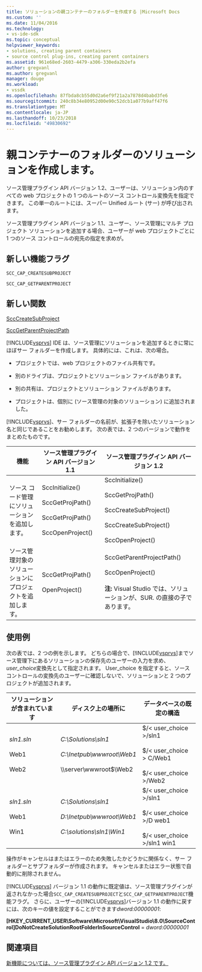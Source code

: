 ```yaml
---
title: ソリューションの親コンテナーのフォルダーを作成する |Microsoft Docs
ms.custom: ''
ms.date: 11/04/2016
ms.technology:
- vs-ide-sdk
ms.topic: conceptual
helpviewer_keywords:
- solutions, creating parent containers
- source control plug-ins, creating parent containers
ms.assetid: 961e68ed-2603-4479-a306-330eda2b2efa
author: gregvanl
ms.author: gregvanl
manager: douge
ms.workload:
- vssdk
ms.openlocfilehash: 87fbda8cb55d0d2a6ef9f21a2a7878d4babd3fe6
ms.sourcegitcommit: 240c8b34e80952d00e90c52dcb1a077b9aff47f6
ms.translationtype: MT
ms.contentlocale: ja-JP
ms.lasthandoff: 10/23/2018
ms.locfileid: "49830692"
---
```

# <a name="create-parent-container-folders-for-solutions"></a>親コンテナーのフォルダーのソリューションを作成します。
ソース管理プラグイン API バージョン 1.2、ユーザーは、ソリューション内のすべての web プロジェクトの 1 つのルートのソース コントロール変換先を指定できます。 この単一のルートには、スーパー Unified ルート (サー) が呼び出されます。  
  
 ソース管理プラグイン API バージョン 1.1、ユーザー、ソース管理にマルチ プロジェクト ソリューションを追加する場合、ユーザーが web プロジェクトごとに 1 つのソース コントロールの宛先の指定を求めが。  
  
## <a name="new-capability-flags"></a>新しい機能フラグ  
 `SCC_CAP_CREATESUBPROJECT`  
  
 `SCC_CAP_GETPARENTPROJECT`  
  
## <a name="new-functions"></a>新しい関数  
 [SccCreateSubProject](../../extensibility/scccreatesubproject-function.md)  
  
 [SccGetParentProjectPath](../../extensibility/sccgetparentprojectpath-function.md)  
  
 [!INCLUDE[vsprvs](../../code-quality/includes/vsprvs_md.md)] IDE は、ソース管理にソリューションを追加するときに常にほぼサー フォルダーを作成します。 具体的には、これは、次の場合。  
  
-   プロジェクトでは、web プロジェクトのファイル共有です。  
  
-   別のドライブは、プロジェクトとソリューション ファイルがあります。  
  
-   別の共有は、プロジェクトとソリューション ファイルがあります。  
  
-   プロジェクトは、個別に (ソース管理の対象のソリューション) に追加されました。  
  

[!INCLUDE[vsprvs](../../code-quality/includes/vsprvs_md.md)]、サー フォルダーの名前が、拡張子を除いたソリューション名と同じであることをお勧めします。 次の表では、2 つのバージョンで動作をまとめたものです。  
  
|機能|ソース管理プラグイン API バージョン 1.1|ソース管理プラグイン API バージョン 1.2|  
|-------------| - | - |  
|ソース コード管理にソリューションを追加します。|SccInitialize()<br /><br /> SccGetProjPath()<br /><br /> SccGetProjPath()<br /><br /> SccOpenProject()|SccInitialize()<br /><br /> SccGetProjPath()<br /><br /> SccCreateSubProject()<br /><br /> SccCreateSubProject()<br /><br /> SccOpenProject()|  
|ソース管理対象のソリューションにプロジェクトを追加します。|SccGetProjPath()<br /><br /> OpenProject()|SccGetParentProjectPath()<br /><br /> SccOpenProject()<br /><br />  **注:** Visual Studio では、ソリューションが、SUR. の直接の子であります。|  
  
## <a name="examples"></a>使用例  
 次の表では、2 つの例を示します。 どちらの場合で、[!INCLUDE[vsprvs](../../code-quality/includes/vsprvs_md.md)]までソース管理下にあるソリューションの保存先のユーザーの入力を求め、 *user_choice*変換先として指定されます。 User_choice を指定すると、ソース コントロールの変換先のユーザーに確認しないで、ソリューションと 2 つのプロジェクトが追加されます。  
  
|ソリューションが含まれています|ディスク上の場所に|データベースの既定の構造|  
|-----------------------|-----------------------|--------------------------------|  
|*sln1.sln*<br /><br /> Web1<br /><br /> Web2|*C:\Solutions\sln1*<br /><br /> *C:\Inetpub\wwwroot\Web1*<br /><br /> \\\server\wwwroot$\Web2|$/< user_choice >/sln1<br /><br /> $/< user_choice > C/Web1<br /><br /> $/< user_choice >/Web2|  
|*sln1.sln*<br /><br /> Web1<br /><br /> Win1|*C:\Solutions\sln1*<br /><br /> *D:\Inetpub\wwwroot\Web1*<br /><br /> *C:\solutions\sln1\Win1*|$/< user_choice >/sln1<br /><br /> $/< user_choice >/D web1<br /><br /> $/< user_choice >/sln1 win1|  
  
 操作がキャンセルはまたはエラーのため失敗したかどうかに関係なく、サー フォルダーとサブフォルダーが作成されます。 キャンセルまたはエラー状態で自動的に削除されません。  
  
 [!INCLUDE[vsprvs](../../code-quality/includes/vsprvs_md.md)] バージョン 1.1 の動作に既定値は、ソース管理プラグインが返されなかった場合`SCC_CAP_CREATESUBPROJECT`と`SCC_CAP_GETPARENTPROJECT`機能フラグ。 さらに、ユーザーの[!INCLUDE[vsprvs](../../code-quality/includes/vsprvs_md.md)]バージョン 1.1 の動作に戻すには、次のキーの値を設定することができます*dword:00000001*:  
  
 **[HKEY_CURRENT_USER\Software\Microsoft\VisualStudio\8.0\SourceControl]DoNotCreateSolutionRootFolderInSourceControl** = *dword:00000001*
  
## <a name="see-also"></a>関連項目  
 [新機能については、ソース管理プラグイン API バージョン 1.2 です。](../../extensibility/internals/what-s-new-in-the-source-control-plug-in-api-version-1-2.md)